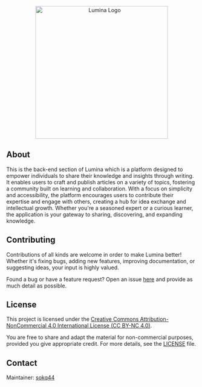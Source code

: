 <p align="center">
  <img width="350" src="https://illumina-me.org/images/logo-text.png" alt="Lumina Logo">
</p>

## About

This is the back-end section of Lumina which is a platform designed to empower individuals to share their knowledge and insights through writing. It enables users to craft and publish articles on a variety of topics, fostering a community built on learning and collaboration. With a focus on simplicity and accessibility, the platform encourages users to contribute their expertise and engage with others, creating a hub for idea exchange and intellectual growth. Whether you're a seasoned expert or a curious learner, the application is your gateway to sharing, discovering, and expanding knowledge.

## Contributing

Contributions of all kinds are welcome in order to make Lumina better! Whether it's fixing bugs, adding new features, improving documentation, or suggesting ideas, your input is highly valued.

Found a bug or have a feature request? Open an issue [here](https://github.com/sokq44/lumina-front-end/issues) and provide as much detail as possible.

## License

This project is licensed under the [Creative Commons Attribution-NonCommercial 4.0 International License (CC BY-NC 4.0)](https://creativecommons.org/licenses/by-nc/4.0/).

You are free to share and adapt the material for non-commercial purposes, provided you give appropriate credit. For more details, see the [LICENSE](./LICENSE.txt) file.

## Contact

Maintainer: [sokq44](mailto:sokq44@gmail.com)
